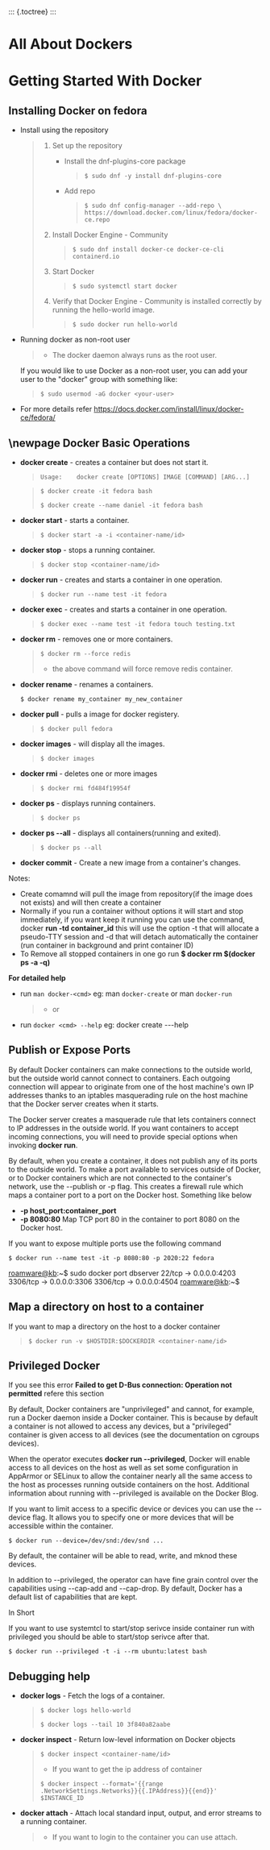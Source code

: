 ::: {.toctree}
:::

All About Dockers
=================

Getting Started With Docker
===========================

Installing Docker on fedora
---------------------------

-   Install using the repository

    > 1.  Set up the repository
    >     -   Install the dnf-plugins-core package
    >
    >         >     $ sudo dnf -y install dnf-plugins-core
    >
    >     -   Add repo
    >
    >         >     $ sudo dnf config-manager --add-repo \ 
    >         >     https://download.docker.com/linux/fedora/docker-ce.repo
    >
    > 2.  Install Docker Engine - Community
    >
    >     >     $ sudo dnf install docker-ce docker-ce-cli containerd.io
    >
    > 3.  Start Docker
    >
    >     >     $ sudo systemctl start docker
    >
    > 4.  Verify that Docker Engine - Community is installed correctly
    >     by running the hello-world image.
    >
    >     >     $ sudo docker run hello-world
    >
-   Running docker as non-root user

    > -   The docker daemon always runs as the root user.

    If you would like to use Docker as a non-root user, you can add your
    user to the "docker" group with something like:

    >     $ sudo usermod -aG docker <your-user>

-   For more details refer
    <https://docs.docker.com/install/linux/docker-ce/fedora/>

\newpage
Docker Basic Operations
-----------------------

-   **docker create** - creates a container but does not start it.

    > `Usage:    docker create [OPTIONS] IMAGE [COMMAND] [ARG...]`

    > `$ docker create -it fedora bash`
    >
    > `$ docker create --name daniel -it fedora bash`

-   **docker start** - starts a container.

    > `$ docker start -a -i <container-name/id>`

-   **docker stop** - stops a running container.

    > `$ docker stop <container-name/id>`

-   **docker run** - creates and starts a container in one operation.

    > `$ docker run --name test -it fedora`

-   **docker exec** - creates and starts a container in one operation.

    > `$ docker exec --name test -it fedora touch testing.txt`

-   **docker rm** - removes one or more containers.

    > `$ docker rm --force redis`
    >
    > -   the above command will force remove redis container.

-   **docker rename** - renames a containers.

    `$ docker rename my_container my_new_container`

-   **docker pull** - pulls a image for docker registery.

    > `$ docker pull fedora`

-   **docker images** - will display all the images.

    > `$ docker images`

-   **docker rmi** - deletes one or more images

    > `$ docker rmi fd484f19954f`

-   **docker ps** - displays running containers.

    > `$ docker ps`

-   **docker ps \--all** - displays all containers(running and exited).

    > `$ docker ps --all`

-   **docker commit** - Create a new image from a container's changes.

Notes:

-   Create comamnd will pull the image from repository(if the image does
    not exists) and will then create a container
-   Normally if you run a container without options it will start and
    stop immediately, if you want keep it running you can use the
    command, docker **run -td container\_id** this will use the option
    -t that will allocate a pseudo-TTY session and -d that will detach
    automatically the container (run container in background and print
    container ID)
-   To Remove all stopped containers in one go run **\$ docker rm
    \$(docker ps -a -q)**

**For detailed help**

-   run `man docker-<cmd>` eg: man `docker-create` or man `docker-run`

    > -   or

-   run `docker <cmd> --help` eg: docker create ---help

Publish or Expose Ports
-----------------------

By default Docker containers can make connections to the outside world,
but the outside world cannot connect to containers. Each outgoing
connection will appear to originate from one of the host machine's own
IP addresses thanks to an iptables masquerading rule on the host machine
that the Docker server creates when it starts.

The Docker server creates a masquerade rule that lets containers connect
to IP addresses in the outside world. If you want containers to accept
incoming connections, you will need to provide special options when
invoking **docker run**.

By default, when you create a container, it does not publish any of its
ports to the outside world. To make a port available to services outside
of Docker, or to Docker containers which are not connected to the
container's network, use the \--publish or -p flag. This creates a
firewall rule which maps a container port to a port on the Docker host.
Something like below

-   **-p host\_port:container\_port**
-   **-p 8080:80** Map TCP port 80 in the container to port 8080 on the
    Docker host.

If you want to expose multiple ports use the following command

`$ docker run --name test -it -p 8080:80 -p 2020:22 fedora`

<roamware@kb>:\~\$ sudo docker port dbserver 22/tcp -\> 0.0.0.0:4203
3306/tcp -\> 0.0.0.0:3306 3306/tcp -\> 0.0.0.0:4504 <roamware@kb>:\~\$

Map a directory on host to a container
--------------------------------------

If you want to map a directory on the host to a docker container

> `$ docker run -v $HOSTDIR:$DOCKERDIR <container-name/id>`

Privileged Docker
-----------------

If you see this error **Failed to get D-Bus connection: Operation not
permitted** refere this section

By default, Docker containers are "unprivileged" and cannot, for
example, run a Docker daemon inside a Docker container. This is because
by default a container is not allowed to access any devices, but a
"privileged" container is given access to all devices (see the
documentation on cgroups devices).

When the operator executes **docker run \--privileged**, Docker will
enable access to all devices on the host as well as set some
configuration in AppArmor or SELinux to allow the container nearly all
the same access to the host as processes running outside containers on
the host. Additional information about running with \--privileged is
available on the Docker Blog.

If you want to limit access to a specific device or devices you can use
the \--device flag. It allows you to specify one or more devices that
will be accessible within the container.

`$ docker run --device=/dev/snd:/dev/snd ...`

By default, the container will be able to read, write, and mknod these
devices.

In addition to \--privileged, the operator can have fine grain control
over the capabilities using \--cap-add and \--cap-drop. By default,
Docker has a default list of capabilities that are kept.

In Short

If you want to use systemtcl to start/stop serivce inside container run
with privileged you should be able to start/stop serivce after that.

`$ docker run --privileged -t -i --rm ubuntu:latest bash`

Debugging help
--------------

-   **docker logs** - Fetch the logs of a container.

    > `$ docker logs hello-world`
    >
    > `$ docker logs --tail 10 3f840a82aabe`

-   **docker inspect** - Return low-level information on Docker objects

    > `$ docker inspect <container-name/id>`
    >
    > -   If you want to get the ip address of container
    >
    > `$ docker inspect --format='{{range .NetworkSettings.Networks}}{{.IPAddress}}{{end}}' $INSTANCE_ID`

-   **docker attach** - Attach local standard input, output, and error
    streams to a running container.

    > -   If you want to login to the container you can use attach.

